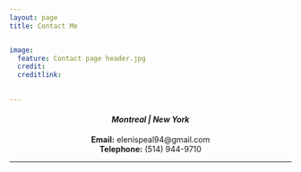 ```yaml
---
layout: page
title: Contact Me


image:
  feature: Contact page header.jpg
  credit: 
  creditlink: 

  
---
```

  <center> <h4><i>Montreal | New York </i></h4></center>
  <center><strong>Email:</strong> elenispeal94@gmail.com</center>
  <center><strong>Telephone:</strong> (514) 944-9710 </center>
  
---
     

   
   




[^1]: Example: *domain.com/category-name/post-title*